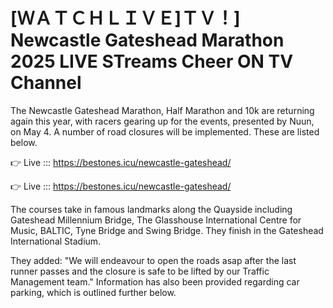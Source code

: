 # [ＷＡＴＣＨＬＩＶＥ]ＴＶ！] Newcastle Gateshead Marathon 2025 LIVE STreams Cheer ON TV Channel 

The Newcastle Gateshead Marathon, Half Marathon and 10k are returning again this year, with racers gearing up for the events, presented by Nuun, on May 4. A number of road closures will be implemented. These are listed below.

👉 Live ::: https://bestones.icu/newcastle-gateshead/

👉 Live ::: https://bestones.icu/newcastle-gateshead/

The courses take in famous landmarks along the Quayside including Gateshead Millennium Bridge, The Glasshouse International Centre for Music, BALTIC, Tyne Bridge and Swing Bridge. They finish in the Gateshead International Stadium.

They added: "We will endeavour to open the roads asap after the last runner passes and the closure is safe to be lifted by our Traffic Management team." Information has also been provided regarding car parking, which is outlined further below. 
